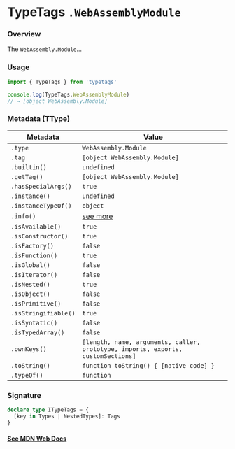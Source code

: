 # TypeTags `.WebAssemblyModule`

### Overview

The `WebAssembly.Module`...

### Usage

```js
import { TypeTags } from 'typetags'

console.log(TypeTags.WebAssemblyModule)
// → [object WebAssembly.Module]
```

### Metadata (TType)

| Metadata             | Value                                                                            |
| -------------------- | -------------------------------------------------------------------------------- |
| `.type`              | `WebAssembly.Module`                                                             |
| `.tag`               | `[object WebAssembly.Module]`                                                    |
| `.builtin()`         | `undefined`                                                                      |
| `.getTag()`          | `[object WebAssembly.Module]`                                                    |
| `.hasSpecialArgs()`  | `true`                                                                           |
| `.instance()`        | `undefined`                                                                      |
| `.instanceTypeOf()`  | `object`                                                                         |
| `.info()`            | [see more]()                                                                     |
| `.isAvailable()`     | `true`                                                                           |
| `.isConstructor()`   | `true`                                                                           |
| `.isFactory()`       | `false`                                                                          |
| `.isFunction()`      | `true`                                                                           |
| `.isGlobal()`        | `false`                                                                          |
| `.isIterator()`      | `false`                                                                          |
| `.isNested()`        | `true`                                                                           |
| `.isObject()`        | `false`                                                                          |
| `.isPrimitive()`     | `false`                                                                          |
| `.isStringifiable()` | `true`                                                                           |
| `.isSyntatic()`      | `false`                                                                          |
| `.isTypedArray()`    | `false`                                                                          |
| `.ownKeys()`         | `[length, name, arguments, caller, prototype, imports, exports, customSections]` |
| `.toString()`        | `function toString() { [native code] }`                                          |
| `.typeOf()`          | `function`                                                                       |

### Signature

```ts
declare type ITypeTags = {
  [key in Types | NestedTypes]: Tags
}
```

#### [See MDN Web Docs](https://developer.mozilla.org/en-US/docs/Web/API/AbortController)
